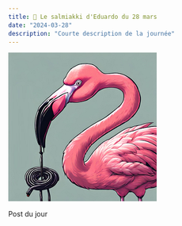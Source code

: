 ```yaml
---
title: 🍬 Le salmiakki d'Eduardo du 28 mars
date: "2024-03-28"
description: "Courte description de la journée"
---
```


![Salmiakki d'Eduardo](../salmiakki_eduardo.png)

Post du jour